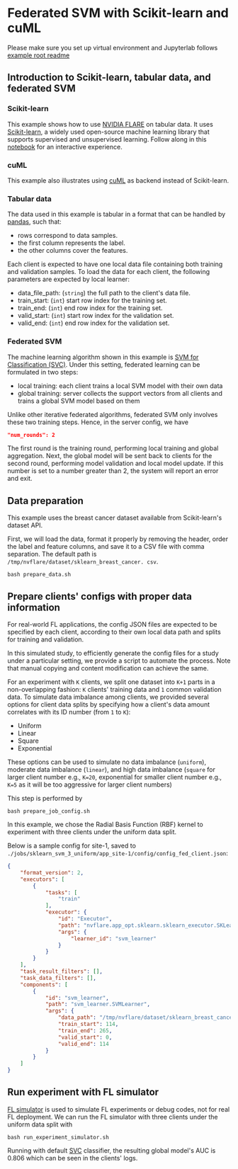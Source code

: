 # Federated SVM with Scikit-learn and cuML

Please make sure you set up virtual environment and Jupyterlab follows [example root readme](../../README.md)

## Introduction to Scikit-learn, tabular data, and federated SVM
### Scikit-learn
This example shows how to use [NVIDIA FLARE](https://nvflare.readthedocs.io/en/main/index.html) on tabular data.
It uses [Scikit-learn](https://scikit-learn.org/), a widely used open-source machine learning library that supports supervised and unsupervised learning.
Follow along in this [notebook](./sklearn_svm_cancer.ipynb) for an interactive experience.
### cuML
This example also illustrates using [cuML](https://docs.rapids.ai/api/cuml/stable/) as backend instead of Scikit-learn.
### Tabular data
The data used in this example is tabular in a format that can be handled by [pandas](https://pandas.pydata.org/), such that:
- rows correspond to data samples.
- the first column represents the label. 
- the other columns cover the features.    

Each client is expected to have one local data file containing both training and validation samples. 
To load the data for each client, the following parameters are expected by local learner:
- data_file_path: (`string`) the full path to the client's data file. 
- train_start: (`int`) start row index for the training set.
- train_end: (`int`) end row index for the training set.
- valid_start: (`int`) start row index for the validation set.
- valid_end: (`int`) end row index for the validation set.

### Federated SVM
The machine learning algorithm shown in this example is [SVM for Classification (SVC)](https://scikit-learn.org/stable/modules/generated/sklearn.svm.SVC.html).
Under this setting, federated learning can be formulated in two steps:
- local training: each client trains a local SVM model with their own data
- global training: server collects the support vectors from all clients and 
  trains a global SVM model based on them

Unlike other iterative federated algorithms, federated SVM only involves 
these two training steps. Hence, in the server config, we have
```json
"num_rounds": 2
```
The first round is the training round, performing local training and global aggregation. 
Next, the global model will be sent back to clients for the second round, 
performing model validation and local model update. 
If this number is set to a number greater than 2, the system will report an error and exit.

## Data preparation 
This example uses the breast cancer dataset available from Scikit-learn's dataset API.

First, we will load the data, format it properly by removing the header, order 
the label and feature columns, and save it to a CSV file with comma separation. 
The default path is `/tmp/nvflare/dataset/sklearn_breast_cancer.
csv`.
```commandline
bash prepare_data.sh
``` 

## Prepare clients' configs with proper data information 
For real-world FL applications, the config JSON files are expected to be 
specified by each client, according to their own local data path and splits for training and validation.

In this simulated study, to efficiently generate the config files for a 
study under a particular setting, we provide a script to automate the process. 
Note that manual copying and content modification can achieve the same.

For an experiment with `K` clients, we split one dataset into `K+1` parts in a non-overlapping fashion: `K` clients' training data and `1` common validation data. 
To simulate data imbalance among clients, we provided several options for client data splits by specifying how a client's data amount correlates with its ID number (from `1` to `K`):
- Uniform
- Linear
- Square
- Exponential

These options can be used to simulate no data imbalance (`uniform`), 
moderate data imbalance (`linear`), and high data imbalance (`square` for 
larger client number e.g., `K=20`, exponential for smaller client number e.g., 
`K=5` as it will be too aggressive for larger client numbers)

This step is performed by 
```commandline
bash prepare_job_config.sh
```
In this example, we chose the Radial Basis Function (RBF) kernel to experiment with three clients under the uniform data split. 

Below is a sample config for site-1, saved to `./jobs/sklearn_svm_3_uniform/app_site-1/config/config_fed_client.json`:
```json
{
    "format_version": 2,
    "executors": [
        {
            "tasks": [
                "train"
            ],
            "executor": {
                "id": "Executor",
                "path": "nvflare.app_opt.sklearn.sklearn_executor.SKLearnExecutor",
                "args": {
                    "learner_id": "svm_learner"
                }
            }
        }
    ],
    "task_result_filters": [],
    "task_data_filters": [],
    "components": [
        {
            "id": "svm_learner",
            "path": "svm_learner.SVMLearner",
            "args": {
                "data_path": "/tmp/nvflare/dataset/sklearn_breast_cancer.csv",
                "train_start": 114,
                "train_end": 265,
                "valid_start": 0,
                "valid_end": 114
            }
        }
    ]
}
```

## Run experiment with FL simulator
[FL simulator](https://nvflare.readthedocs.io/en/latest/user_guide/fl_simulator.html) is used to simulate FL experiments or debug codes, not for real FL deployment.
We can run the FL simulator with three clients under the uniform data split with
```commandline
bash run_experiment_simulator.sh
```
Running with default [SVC](https://scikit-learn.org/stable/modules/generated/sklearn.svm.SVC.html) classifier, the 
resulting global model's AUC is 0.806 which can be seen in the clients' logs.
